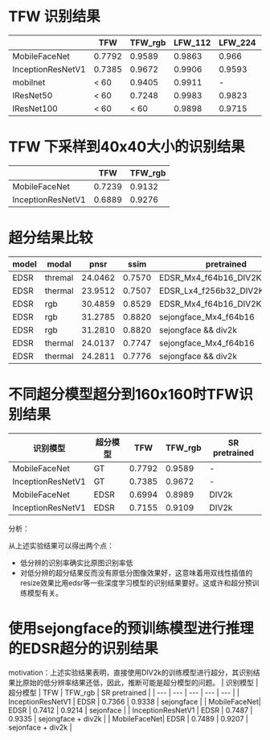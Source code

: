 # TFW 识别结果

|                    |    TFW        |   TFW_rgb   |   LFW_112   |  LFW_224  |   CelebA_224 | VGGFace2_224 | 
|   ---              |     ---       |     ---     |    ---      |   ---     |    ---       |   ---        |
|MobileFaceNet       |    0.7792     |   0.9589    |   0.9863    |  0.966    |   0.9458     | 0.9245       | 
|InceptionResNetV1   |    0.7385     |   0.9672    |   0.9906    |  0.9593   |   0.9593     | 0.948        |
|mobilnet            |     < 60      |   0.9405    |   0.9911    |   -       |    -         |       -      |
|IResNet50           |     < 60      |    0.7248   |   0.9983    |  0.9823   |   0.9706     | 0.9562       |
|IResNet100          |     < 60      |   < 60      |   0.9898    |  0.9715   |   0.9588     | 0.9306       |

# TFW 下采样到40x40大小的识别结果

|                    |  TFW     | TFW_rgb |
|   ---              |   ---    |   ---   |
| MobileFaceNet      |  0.7239  | 0.9132  | 
| InceptionResNetV1  |  0.6889  | 0.9276  |


# 超分结果比较

| model| modal | pnsr | ssim | pretrained| misc |
| ---  | --- | ---  | ---  | ---    | --- |
| EDSR | thremal | 24.0462  | 0.7570  |  EDSR_Mx4_f64b16_DIV2K_official | --- |
| EDSR | thermal | 23.9512  | 0.7507  |  EDSR_Lx4_f256b32_DIV2K_official | --- |
| EDSR | rgb | 30.4859 | 0.8529 | EDSR_Mx4_f64b16_DIV2K_official | --- |
| EDSR | rgb | 31.2785 | 0.8820 | sejongface_Mx4_f64b16 | --- |
| EDSR | rgb | 31.2810 | 0.8820 | sejongface && div2k | --- |
| EDSR | thermal | 24.0137 | 0.7747 | sejongface_Mx4_f64b16 | --- |
| EDSR | thermal | 24.2811 | 0.7776 | sejongface && div2k | --- |



# 不同超分模型超分到160x160时TFW识别结果

| 识别模型 | 超分模型 | TFW | TFW_rgb | SR pretrained |
| --- | --- | --- | --- | --- |
| MobileFaceNet| GT | 0.7792 | 0.9589 | - |
| InceptionResNetV1 | GT | 0.7385| 0.9672 | - |
| MobileFaceNet| EDSR | 0.6994 | 0.8989 | DIV2k |
| InceptionResNetV1 | EDSR | 0.7155 | 0.9109 | DIV2k |


分析：

从上述实验结果可以得出两个点：

+ 低分辨的识别率确实比原图识别率低
+ 对低分辨的超分结果反而没有原低分图像效果好，这意味着用双线性插值的resize效果比用edsr等一些深度学习模型的识别结果要好。这或许和超分预训练模型有关。

# 使用sejongface的预训练模型进行推理的EDSR超分的识别结果

motivation：上述实验结果表明，直接使用DIV2k的训练模型进行超分，其识别结果比原始的低分辨率结果还低，因此，推断可能是超分模型的问题。
| 识别模型 | 超分模型 | TFW | TFW_rgb | SR pretrained |
| --- | --- | --- | --- | --- |
| InceptionResNetV1 | EDSR | 0.7366 | 0.9338 | sejongface |
| MobileFaceNet| EDSR | 0.7412 | 0.9214 | sejonface |
| InceptionResNetV1 | EDSR | 0.7487 | 0.9335 | sejongface + div2k |
| MobileFaceNet| EDSR | 0.7489 | 0.9207 | sejonface + div2k |
